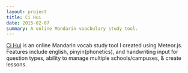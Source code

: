 ```yaml
---
layout: project
title: Ci Hui
date: 2015-02-07
summary: A online Mandarin voacbulary study tool.
---
```


[Ci Hui](http://cihui.io) is an online Mandarin vocab study tool I created using Meteor.js. Features include english, pinyin(phonetics), and handwriting input for question types, ability to manage multiple schools/campuses, & create lessons.
